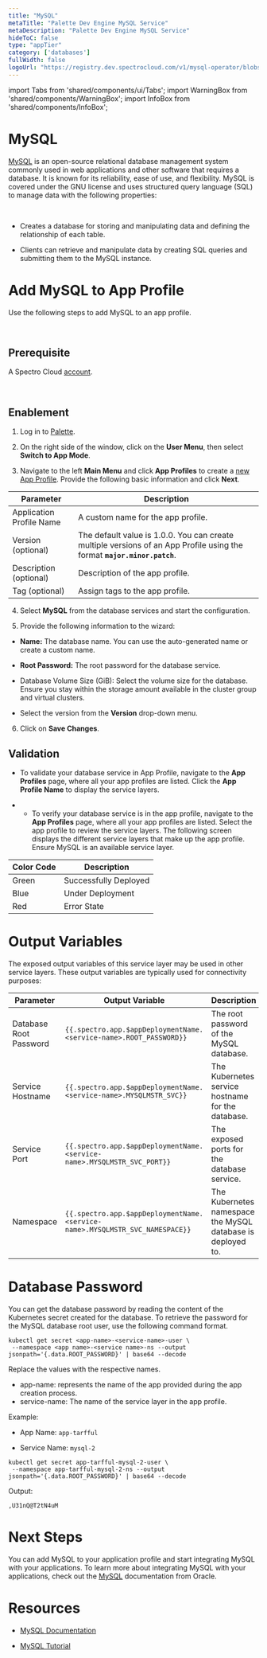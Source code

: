 ```yaml
---
title: "MySQL"
metaTitle: "Palette Dev Engine MySQL Service"
metaDescription: "Palette Dev Engine MySQL Service"
hideToC: false
type: "appTier"
category: ['databases']
fullWidth: false
logoUrl: "https://registry.dev.spectrocloud.com/v1/mysql-operator/blobs/sha256:2d59bc428916752528280eac03330d712164163e2f3c476409f5c25d8a7c2778?type=image/png"
---
```


import Tabs from 'shared/components/ui/Tabs';
import WarningBox from 'shared/components/WarningBox';
import InfoBox from 'shared/components/InfoBox';


# MySQL

[MySQL](https://www.mysql.com/) is an open-source relational database management system commonly used in web applications and other software that requires a database. It is known for its reliability, ease of use, and flexibility. MySQL is covered under the GNU license and uses structured query language (SQL) to manage data with the following properties:

<br />

* Creates a database for storing and manipulating data and defining the relationship of each table.


* Clients can retrieve and manipulate data by creating SQL queries and submitting them to the MySQL instance.


# Add MySQL to App Profile

Use the following steps to add MySQL to an app profile.

<br />

## Prerequisite

A Spectro Cloud [account](https://www.spectrocloud.com/get-started/).

<br />

## Enablement

1. Log in to [Palette](https://console.spectrocloud.com).


2. On the right side of the window, click on the **User Menu**, then select **Switch to App Mode**.


3. Navigate to the left **Main Menu** and click **App Profiles** to create a [new App Profile](/devx/app-profile/create-app-profile/). Provide the following basic information and click **Next**.

|    **Parameter**            | **Description** |
|-----------------------------|-----------------|
|Application Profile Name     | A custom name for the app profile.|
|Version (optional)           | The default value is 1.0.0. You can create multiple versions of an App Profile using the format **`major.minor.patch`**.|
|Description (optional)       | Description of the app profile.| 
|Tag (optional)               | Assign tags to the app profile.|
 

4. Select **MySQL** from the database services and start the configuration.
  

5. Provide the following information to the wizard:
  * **Name:** The database name. You can use the auto-generated name or create a custom name.
  * **Root Password:** The root password for the database service.

  * Database Volume Size (GiB): Select the volume size for the database. Ensure you stay within the storage amount available in the cluster group and virtual clusters.

  * Select the version from the **Version** drop-down menu.

6. Click on **Save Changes**.

## Validation

* To validate your database service in App Profile, navigate to the **App Profiles** page, where all your app profiles are listed. Click the **App Profile Name** to display the service layers.


* * To verify your database service is in the app profile, navigate to the **App Profiles** page, where all your app profiles are listed. Select the app profile to review the service layers. The following screen displays the different service layers that make up the app profile. Ensure MySQL is an available service layer.

|**Color Code**| **Description**|
|--------------|--------------|
|Green| Successfully Deployed|
|Blue | Under Deployment|
|Red  | Error State|


# Output Variables

The exposed output variables of this service layer may be used in other service layers. These output variables are typically used for connectivity purposes:

| Parameter              | Output Variable                                                                     | Description                                     |
|------------------------|-------------------------------------------------------------------------------------|-------------------------------------------------|
| Database Root Password | `{{.spectro.app.$appDeploymentName.<service-name>.ROOT_PASSWORD}}`              | The root password of the MySQL database. |
| Service Hostname       | `{{.spectro.app.$appDeploymentName.<service-name>.MYSQLMSTR_SVC}}`      | The Kubernetes service hostname for the database.                |
| Service Port           | `{{.spectro.app.$appDeploymentName.<service-name>.MYSQLMSTR_SVC_PORT}}` | The exposed ports for the database service.              |
| Namespace           | `{{.spectro.app.$appDeploymentName.<service-name>.MYSQLMSTR_SVC_NAMESPACE}}` | The Kubernetes namespace the MySQL database is deployed to.              |



# Database Password

You can get the database password by reading the content of the Kubernetes secret created for the database. To retrieve the password for the MySQL database root user, use the following command format. 

```shell
kubectl get secret <app-name>-<service-name>-user \
 --namespace <app name>-<service name>-ns --output jsonpath='{.data.ROOT_PASSWORD}' | base64 --decode
```

Replace the values with the respective names.

  * app-name: represents the name of the app provided during the app creation process.
  * service-name: The name of the service layer in the app profile.

Example: 

- App Name: `app-tarfful`

- Service Name: `mysql-2`


```shell
kubectl get secret app-tarfful-mysql-2-user \
 --namespace app-tarfful-mysql-2-ns --output jsonpath='{.data.ROOT_PASSWORD}' | base64 --decode
```
Output:
```shell
,U31nQ@T2tN4uM
```

# Next Steps

You can add MySQL to your application profile and start integrating MySQL with your applications. To learn more about integrating MySQL with your applications, check out the [MySQL](https://redis.io/docs/manual/) documentation from Oracle.



# Resources

- [MySQL Documentation](https://dev.mysql.com/doc/)


- [MySQL Tutorial](https://dev.mysql.com/doc/refman/8.0/en/tutorial.html)